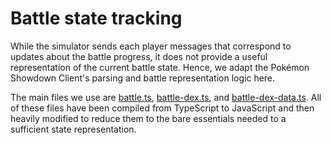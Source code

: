 # Battle state tracking

While the simulator sends each player messages that correspond to updates
about the battle progress, it does not provide a useful representation of the
current battle state. Hence, we adapt the Pokémon Showdown Client's parsing and
battle representation logic here.

The main files we use are [battle.ts](https://github.com/Zarel/Pokemon-Showdown-Client/blob/master/src/battle.ts), [battle-dex.ts](https://github.com/Zarel/Pokemon-Showdown-Client/blob/master/src/battle-dex.ts),
and [battle-dex-data.ts](https://github.com/Zarel/Pokemon-Showdown-Client/blob/master/src/battle-dex-data.ts).
All of these files have been compiled from TypeScript to JavaScript and then
heavily modified to reduce them to the bare essentials needed to a sufficient
state representation.
